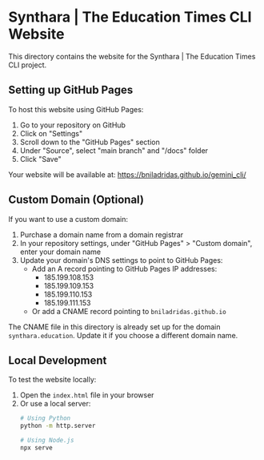 # Synthara | The Education Times CLI Website

This directory contains the website for the Synthara | The Education Times CLI project.

## Setting up GitHub Pages

To host this website using GitHub Pages:

1. Go to your repository on GitHub
2. Click on "Settings"
3. Scroll down to the "GitHub Pages" section
4. Under "Source", select "main branch" and "/docs" folder
5. Click "Save"

Your website will be available at: https://bniladridas.github.io/gemini_cli/

## Custom Domain (Optional)

If you want to use a custom domain:

1. Purchase a domain name from a domain registrar
2. In your repository settings, under "GitHub Pages" > "Custom domain", enter your domain name
3. Update your domain's DNS settings to point to GitHub Pages:
   - Add an A record pointing to GitHub Pages IP addresses:
     - 185.199.108.153
     - 185.199.109.153
     - 185.199.110.153
     - 185.199.111.153
   - Or add a CNAME record pointing to `bniladridas.github.io`

The CNAME file in this directory is already set up for the domain `synthara.education`. Update it if you choose a different domain name.

## Local Development

To test the website locally:

1. Open the `index.html` file in your browser
2. Or use a local server:
   ```bash
   # Using Python
   python -m http.server
   
   # Using Node.js
   npx serve
   ```
